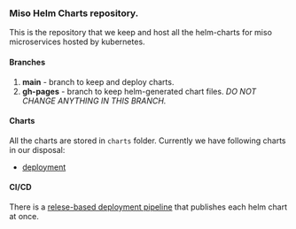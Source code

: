 ### Miso Helm Charts repository.

This is the repository that we keep and host all the helm-charts for miso microservices hosted by kubernetes.

#### Branches

1. **main** - branch to keep and deploy charts.
2. **gh-pages** - branch to keep helm-generated chart files. *DO NOT CHANGE ANYTHING IN THIS BRANCH.*

#### Charts

All the charts are stored in `charts` folder. Currently we have following charts in our disposal:

- [deployment](https://github.com/getmiso/helm-charts/tree/main/charts/deployment)

#### CI/CD
There is a [relese-based deployment pipeline](https://github.com/getmiso/helm-charts/blob/main/.github/workflows/release.yml) that publishes each helm chart at once.